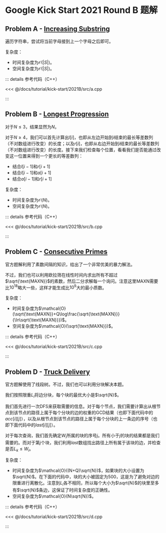 # Google Kick Start 2021 Round B 题解

## Problem A - [Increasing Substring](https://codingcompetitions.withgoogle.com/kickstart/round/0000000000435a5b/000000000077a882)

遍历字符串，尝试将当前字母接到上一个字母之后即可。

复杂度：
- 时间复杂度为$\mathcal{O}(|S|)$。
- 空间复杂度为$\mathcal{O}(|S|)$。

::: details 参考代码（C++）

<<< @/docs/tutorial/kick-start/2021B/src/a.cpp

:::

## Problem B - [Longest Progression](https://codingcompetitions.withgoogle.com/kickstart/round/0000000000435a5b/000000000077a3a5)

对于$N\leq3$，结果显然为$N$。

对于$N\geq4$，我们可以首先计算出$l[i]$，也即从左边开始到$i$结束的最长等差数列（不对数组进行改变）的长度；以及$r[i]$，也即从右边开始到$i$结束的最长等差数列（不对数组进行改变）的长度。接下来我们检查每个位置，看看我们是否能通过改变这一位置来得到一个更长的等差数列：

- 结合$l[i-1]$和$r[i+1]$ 
- 结合$l[i-1]$和$a[i+1]$
- 结合$a[i-1]$和$r[i+1]$

复杂度：
- 时间复杂度为$\mathcal{O}(N)$。
- 空间复杂度为$\mathcal{O}(N)$。

::: details 参考代码（C++）

<<< @/docs/tutorial/kick-start/2021B/src/b.cpp

:::

## Problem C - [Consecutive Primes](https://codingcompetitions.withgoogle.com/kickstart/round/0000000000435a5b/000000000077a8e6)

官方题解利用了素数间隔的知识，给出了一个非常优美的暴力解法。

不过，我们也可以利用欧拉筛在线性时间内求出所有不超过$\sqrt{\text{MAXN}}$的素数，然后二分求解每一个询问。注意这里$\text{MAXN}$需要比$10^{18}$略大一些，这样才能生成比$10^9$大的最小质数。

复杂度：
- 时间复杂度为$\mathcal{O}(\sqrt{\text{MAXN}}+Q\log\frac{\sqrt{\text{MAXN}}}{\ln\sqrt{\text{MAXN}}})$。
- 空间复杂度为$\mathcal{O}(\sqrt{\text{MAXN}})$。

::: details 参考代码（C++）

<<< @/docs/tutorial/kick-start/2021B/src/c.cpp

:::

## Problem D - [Truck Delivery](https://codingcompetitions.withgoogle.com/kickstart/round/0000000000435a5b/000000000077a885)

官方题解使用了线段树。不过，我们也可以利用分块解决本题。

我们按照限重$L_i$将边分块，每个块的最优大小是$\sqrt{N}$。

我们首先进行一次DFS来获取需要的信息。对于每个节点，我们需要计算出从根节点到该节点的路径上属于每个分块的边的权重的GCD结果（也即下面代码中的$acc[i][j]$），以及从根节点到该节点的路径上属于每个分块的上一条边的序号（也即下面代码中的$last[i][j]$）。

对于每次查询，我们首先确定$W_i$所属的块的序号$j$。所有小于$j$的块的结果都是我们需要的。而对于第$j$个块，我们利用$last$数组找出路径上所有属于该块的边，并检查是否$L_k\leq W_i$。

复杂度：
- 时间复杂度为$\mathcal{O}((N+Q)\sqrt{N})$，如果块的大小设置为$\sqrt{N}$。在下面的代码中，块的大小被固定为500，这是为了避免对边的限重进行离散化。注意到$L_i$各不相同，所以每个大小为$\sqrt{N}$的块里至多有$\sqrt{N}$条边，这保证了时间复杂度的正确性。
- 空间复杂度为$\mathcal{O}(N\sqrt{N})$。

::: details 参考代码（C++）

<<< @/docs/tutorial/kick-start/2021B/src/d.cpp

:::

<Utterances />
